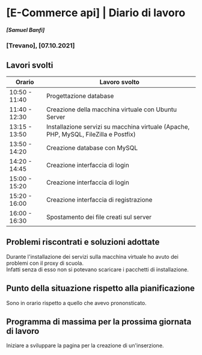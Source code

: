 # [E-Commerce api] | Diario di lavoro
##### [Samuel Banfi]
### [Trevano], [07.10.2021]

## Lavori svolti


| Orario | Lavoro svolto |
| ------ | ------------- |
| 10:50 - 11:40 | Progettazione database |
| 11:40 - 12:30 | Creazione della macchina virtuale con Ubuntu Server |
| 13:15 - 13:50 | Installazione servizi su macchina virtuale (Apache, PHP, MySQL, FileZilla e Postfix) |
| 13:50 - 14:20 | Creazione database con MySQL |
| 14:20 - 14:45 | Creazione interfaccia di login |
| 15:00 - 15:20 | Creazione interfaccia di login |
| 15:20 - 16:00 | Creazione interfaccia di registrazione |
| 16:00 - 16:30 | Spostamento dei file creati sul server |

##  Problemi riscontrati e soluzioni adottate

Durante l'installazione dei servizi sulla macchina virtuale ho avuto dei problemi con il proxy di scuola.<br>
Infatti senza di esso non si potevano scaricare i pacchetti di installazione.
    
##  Punto della situazione rispetto alla pianificazione

Sono in orario rispetto a quello che avevo prononsticato.

## Programma di massima per la prossima giornata di lavoro

Iniziare a sviluppare la pagina per la creazione di un'inserzione.